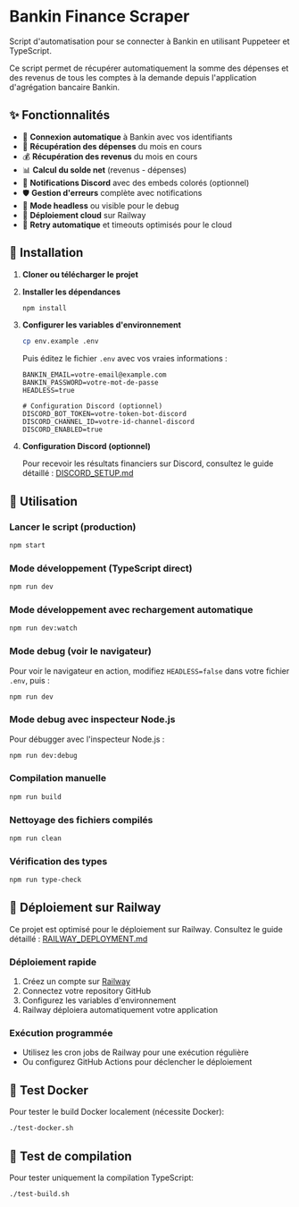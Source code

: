 # Bankin Finance Scraper

Script d'automatisation pour se connecter à Bankin en utilisant Puppeteer et TypeScript.

Ce script permet de récupérer automatiquement la somme des dépenses et des revenus de tous les comptes à la demande depuis l'application d'agrégation bancaire Bankin.

## ✨ Fonctionnalités

- 🔐 **Connexion automatique** à Bankin avec vos identifiants
- 💸 **Récupération des dépenses** du mois en cours
- 💰 **Récupération des revenus** du mois en cours
- 📊 **Calcul du solde net** (revenus - dépenses)
- 🔗 **Notifications Discord** avec des embeds colorés (optionnel)
- 🛡️ **Gestion d'erreurs** complète avec notifications
- 🎯 **Mode headless** ou visible pour le debug
- 🚂 **Déploiement cloud** sur Railway
- 🔄 **Retry automatique** et timeouts optimisés pour le cloud

## 🚀 Installation

1. **Cloner ou télécharger le projet**

2. **Installer les dépendances**

   ```bash
   npm install
   ```

3. **Configurer les variables d'environnement**

   ```bash
   cp env.example .env
   ```

   Puis éditez le fichier `.env` avec vos vraies informations :

   ```
   BANKIN_EMAIL=votre-email@example.com
   BANKIN_PASSWORD=votre-mot-de-passe
   HEADLESS=true

   # Configuration Discord (optionnel)
   DISCORD_BOT_TOKEN=votre-token-bot-discord
   DISCORD_CHANNEL_ID=votre-id-channel-discord
   DISCORD_ENABLED=true
   ```

4. **Configuration Discord (optionnel)**

   Pour recevoir les résultats financiers sur Discord, consultez le guide détaillé : [DISCORD_SETUP.md](./docs/DISCORD_SETUP.md)

## 🎯 Utilisation

### Lancer le script (production)

```bash
npm start
```

### Mode développement (TypeScript direct)

```bash
npm run dev
```

### Mode développement avec rechargement automatique

```bash
npm run dev:watch
```

### Mode debug (voir le navigateur)

Pour voir le navigateur en action, modifiez `HEADLESS=false` dans votre fichier `.env`, puis :

```bash
npm run dev
```

### Mode debug avec inspecteur Node.js

Pour débugger avec l'inspecteur Node.js :

```bash
npm run dev:debug
```

### Compilation manuelle

```bash
npm run build
```

### Nettoyage des fichiers compilés

```bash
npm run clean
```

### Vérification des types

```bash
npm run type-check
```

## 🚂 Déploiement sur Railway

Ce projet est optimisé pour le déploiement sur Railway. Consultez le guide détaillé : [RAILWAY_DEPLOYMENT.md](./RAILWAY_DEPLOYMENT.md)

### Déploiement rapide

1. Créez un compte sur [Railway](https://railway.app)
2. Connectez votre repository GitHub
3. Configurez les variables d'environnement
4. Railway déploiera automatiquement votre application

### Exécution programmée

- Utilisez les cron jobs de Railway pour une exécution régulière
- Ou configurez GitHub Actions pour déclencher le déploiement

## 🐳 Test Docker

Pour tester le build Docker localement (nécessite Docker):

```bash
./test-docker.sh
```

## 🔧 Test de compilation

Pour tester uniquement la compilation TypeScript:

```bash
./test-build.sh
```
